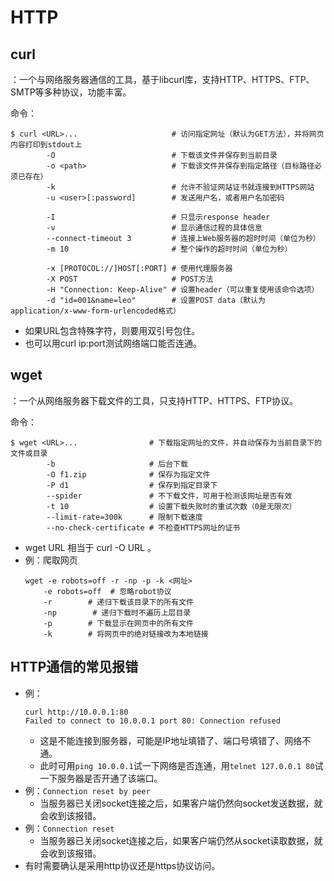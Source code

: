 # HTTP

## curl

：一个与网络服务器通信的工具，基于libcurl库，支持HTTP、HTTPS、FTP、SMTP等多种协议，功能丰富。

命令：
```shell
$ curl <URL>...                     # 访问指定网址（默认为GET方法），并将网页内容打印到stdout上
        -O                          # 下载该文件并保存到当前目录
        -o <path>                   # 下载该文件并保存到指定路径（目标路径必须已存在）
        -k                          # 允许不验证网站证书就连接到HTTPS网站
        -u <user>[:password]        # 发送用户名，或者用户名加密码

        -I                          # 只显示response header
        -v                          # 显示通信过程的具体信息
        --connect-timeout 3         # 连接上Web服务器的超时时间（单位为秒）
        -m 10                       # 整个操作的超时时间（单位为秒）

        -x [PROTOCOL://]HOST[:PORT] # 使用代理服务器
        -X POST                     # POST方法
        -H "Connection: Keep-Alive" # 设置header（可以重复使用该命令选项）
        -d "id=001&name=leo"        # 设置POST data（默认为application/x-www-form-urlencoded格式）
```
- 如果URL包含特殊字符，则要用双引号包住。
- 也可以用curl ip:port测试网络端口能否连通。

## wget

：一个从网络服务器下载文件的工具，只支持HTTP、HTTPS、FTP协议。

命令：
```shell
$ wget <URL>...                # 下载指定网址的文件，并自动保存为当前目录下的文件或目录
        -b                     # 后台下载
        -O f1.zip              # 保存为指定文件
        -P d1                  # 保存到指定目录下
        --spider               # 不下载文件，可用于检测该网址是否有效
        -t 10                  # 设置下载失败时的重试次数（0是无限次）
        --limit-rate=300k      # 限制下载速度
        --no-check-certificate # 不检查HTTPS网址的证书
```
- wget URL 相当于 curl -O URL 。
- 例：爬取网页
    ```shell
    wget -e robots=off -r -np -p -k <网址>
        -e robots=off  # 忽略robot协议
        -r        # 递归下载该目录下的所有文件
        -np        # 递归下载时不遍历上层目录
        -p        # 下载显示在网页中的所有文件
        -k        # 将网页中的绝对链接改为本地链接
    ```

## HTTP通信的常见报错

- 例：
    ```
    curl http://10.0.0.1:80
    Failed to connect to 10.0.0.1 port 80: Connection refused
    ```
    - 这是不能连接到服务器，可能是IP地址填错了、端口号填错了、网络不通。
    - 此时可用`ping 10.0.0.1`试一下网络是否连通，用`telnet 127.0.0.1 80`试一下服务器是否开通了该端口。
- 例：`Connection reset by peer`
  - 当服务器已关闭socket连接之后，如果客户端仍然向socket发送数据，就会收到该报错。
- 例：`Connection reset`
  - 当服务器已关闭socket连接之后，如果客户端仍然从socket读取数据，就会收到该报错。
- 有时需要确认是采用http协议还是https协议访问。
